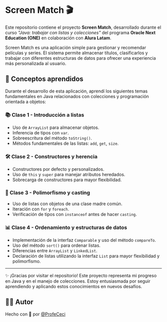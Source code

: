 # Screen Match 🎬

Este repositorio contiene el proyecto **Screen Match**, desarrollado durante el curso _"Java: trabajar con listas y colecciones"_ del programa **Oracle Next Education (ONE)** en colaboración con **Alura Latam**.

Screen Match es una aplicación simple para gestionar y recomendar películas y series. El sistema permite almacenar títulos, clasificarlos y trabajar con diferentes estructuras de datos para ofrecer una experiencia más personalizada al usuario.

## 🧠 Conceptos aprendidos

Durante el desarrollo de esta aplicación, aprendí los siguientes temas fundamentales en Java relacionados con colecciones y programación orientada a objetos:

### 📚 Clase 1 - Introducción a listas
- Uso de `ArrayList` para almacenar objetos.
- Inferencia de tipos con `var`.
- Sobreescritura del método `toString()`.
- Métodos fundamentales de las listas: `add`, `get`, `size`.

### 🛠️ Clase 2 - Constructores y herencia
- Constructores por defecto y personalizados.
- Uso de `this` y `super` para manejar atributos heredados.
- Sobrecarga de constructores para mayor flexibilidad.

### 🔁 Clase 3 - Polimorfismo y casting
- Uso de listas con objetos de una clase madre común.
- Iteración con `for` y `foreach`.
- Verificación de tipos con `instanceof` antes de hacer `casting`.

### 📊 Clase 4 - Ordenamiento y estructuras de datos
- Implementación de la interfaz `Comparable` y uso del método `compareTo`.
- Uso del método `sort()` para ordenar listas.
- Diferencias entre `ArrayList` y `LinkedList`.
- Declaración de listas utilizando la interfaz `List` para mayor flexibilidad y polimorfismo.

---

✨ ¡Gracias por visitar el repositorio! Este proyecto representa mi progreso en Java y en el manejo de colecciones. Estoy entusiasmada por seguir aprendiendo y aplicando estos conocimientos en nuevos desafíos.

## 🧑‍🏫 Autor

Hecho con 💛 por [@ProfeCeci](https://github.com/ProfeCeci)

